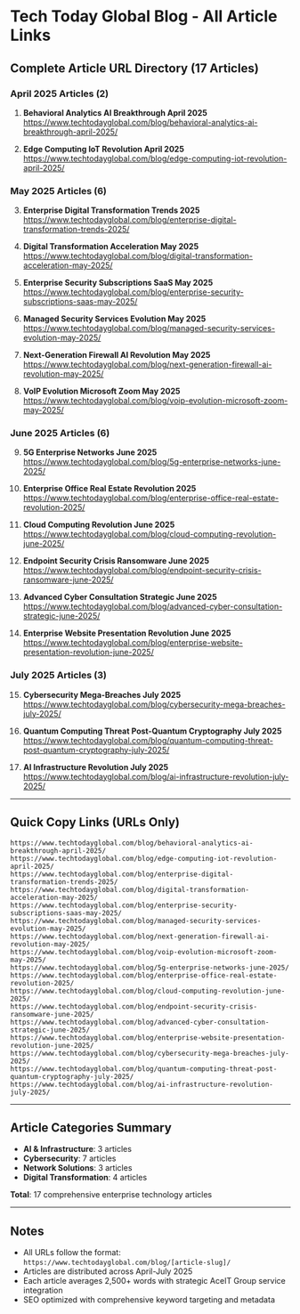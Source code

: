# Tech Today Global Blog - All Article Links

## Complete Article URL Directory (17 Articles)

### April 2025 Articles (2)
1. **Behavioral Analytics AI Breakthrough April 2025**
   https://www.techtodayglobal.com/blog/behavioral-analytics-ai-breakthrough-april-2025/

2. **Edge Computing IoT Revolution April 2025**
   https://www.techtodayglobal.com/blog/edge-computing-iot-revolution-april-2025/

### May 2025 Articles (6)
3. **Enterprise Digital Transformation Trends 2025**
   https://www.techtodayglobal.com/blog/enterprise-digital-transformation-trends-2025/

4. **Digital Transformation Acceleration May 2025**
   https://www.techtodayglobal.com/blog/digital-transformation-acceleration-may-2025/

5. **Enterprise Security Subscriptions SaaS May 2025**
   https://www.techtodayglobal.com/blog/enterprise-security-subscriptions-saas-may-2025/

6. **Managed Security Services Evolution May 2025**
   https://www.techtodayglobal.com/blog/managed-security-services-evolution-may-2025/

7. **Next-Generation Firewall AI Revolution May 2025**
   https://www.techtodayglobal.com/blog/next-generation-firewall-ai-revolution-may-2025/

8. **VoIP Evolution Microsoft Zoom May 2025**
   https://www.techtodayglobal.com/blog/voip-evolution-microsoft-zoom-may-2025/

### June 2025 Articles (6)
9. **5G Enterprise Networks June 2025**
   https://www.techtodayglobal.com/blog/5g-enterprise-networks-june-2025/

10. **Enterprise Office Real Estate Revolution 2025**
    https://www.techtodayglobal.com/blog/enterprise-office-real-estate-revolution-2025/

11. **Cloud Computing Revolution June 2025**
    https://www.techtodayglobal.com/blog/cloud-computing-revolution-june-2025/

12. **Endpoint Security Crisis Ransomware June 2025**
    https://www.techtodayglobal.com/blog/endpoint-security-crisis-ransomware-june-2025/

13. **Advanced Cyber Consultation Strategic June 2025**
    https://www.techtodayglobal.com/blog/advanced-cyber-consultation-strategic-june-2025/

14. **Enterprise Website Presentation Revolution June 2025**
    https://www.techtodayglobal.com/blog/enterprise-website-presentation-revolution-june-2025/

### July 2025 Articles (3)
15. **Cybersecurity Mega-Breaches July 2025**
    https://www.techtodayglobal.com/blog/cybersecurity-mega-breaches-july-2025/

16. **Quantum Computing Threat Post-Quantum Cryptography July 2025**
    https://www.techtodayglobal.com/blog/quantum-computing-threat-post-quantum-cryptography-july-2025/

17. **AI Infrastructure Revolution July 2025**
    https://www.techtodayglobal.com/blog/ai-infrastructure-revolution-july-2025/

---

## Quick Copy Links (URLs Only)

```
https://www.techtodayglobal.com/blog/behavioral-analytics-ai-breakthrough-april-2025/
https://www.techtodayglobal.com/blog/edge-computing-iot-revolution-april-2025/
https://www.techtodayglobal.com/blog/enterprise-digital-transformation-trends-2025/
https://www.techtodayglobal.com/blog/digital-transformation-acceleration-may-2025/
https://www.techtodayglobal.com/blog/enterprise-security-subscriptions-saas-may-2025/
https://www.techtodayglobal.com/blog/managed-security-services-evolution-may-2025/
https://www.techtodayglobal.com/blog/next-generation-firewall-ai-revolution-may-2025/
https://www.techtodayglobal.com/blog/voip-evolution-microsoft-zoom-may-2025/
https://www.techtodayglobal.com/blog/5g-enterprise-networks-june-2025/
https://www.techtodayglobal.com/blog/enterprise-office-real-estate-revolution-2025/
https://www.techtodayglobal.com/blog/cloud-computing-revolution-june-2025/
https://www.techtodayglobal.com/blog/endpoint-security-crisis-ransomware-june-2025/
https://www.techtodayglobal.com/blog/advanced-cyber-consultation-strategic-june-2025/
https://www.techtodayglobal.com/blog/enterprise-website-presentation-revolution-june-2025/
https://www.techtodayglobal.com/blog/cybersecurity-mega-breaches-july-2025/
https://www.techtodayglobal.com/blog/quantum-computing-threat-post-quantum-cryptography-july-2025/
https://www.techtodayglobal.com/blog/ai-infrastructure-revolution-july-2025/
```

---

## Article Categories Summary

- **AI & Infrastructure**: 3 articles
- **Cybersecurity**: 7 articles  
- **Network Solutions**: 3 articles
- **Digital Transformation**: 4 articles

**Total**: 17 comprehensive enterprise technology articles

---

## Notes
- All URLs follow the format: `https://www.techtodayglobal.com/blog/[article-slug]/`
- Articles are distributed across April-July 2025
- Each article averages 2,500+ words with strategic AceIT Group service integration
- SEO optimized with comprehensive keyword targeting and metadata
